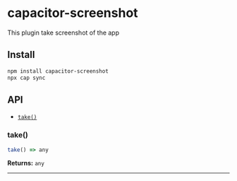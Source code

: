 # capacitor-screenshot

This plugin take screenshot of the app

## Install

```bash
npm install capacitor-screenshot
npx cap sync
```

## API

<docgen-index>

* [`take()`](#take)

</docgen-index>

<docgen-api>
<!--Update the source file JSDoc comments and rerun docgen to update the docs below-->

### take()

```typescript
take() => any
```

**Returns:** <code>any</code>

--------------------

</docgen-api>
